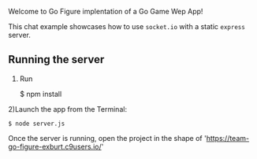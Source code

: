 Welcome to Go Figure implentation of a Go Game Wep App!

This chat example showcases how to use `socket.io` with a static `express` server.

## Running the server


1) Run

    $ npm install 

2)Launch the app from the Terminal:

    $ node server.js

Once the server is running, open the project in the shape of 'https://team-go-figure-exburt.c9users.io/'
